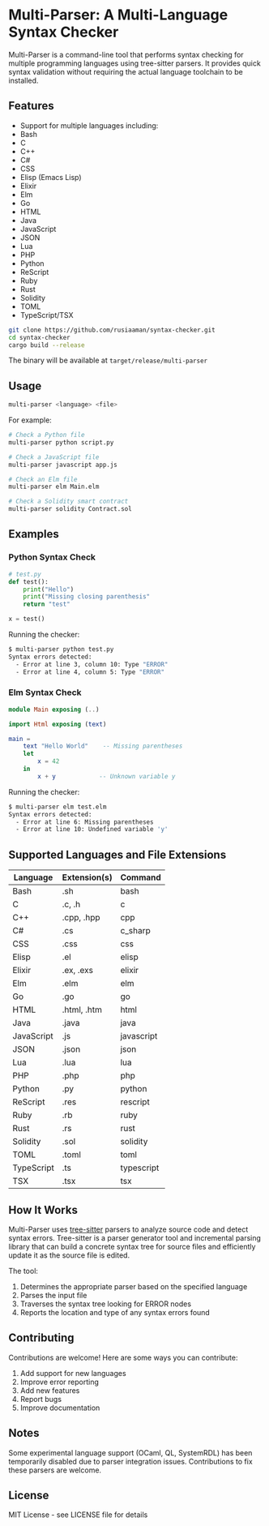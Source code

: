 # Multi-Parser: A Multi-Language Syntax Checker

Multi-Parser is a command-line tool that performs syntax checking for multiple programming languages using tree-sitter parsers. It provides quick syntax validation without requiring the actual language toolchain to be installed.

## Features

  - Support for multiple languages including:
  - Bash
  - C
  - C++
  - C#
  - CSS
  - Elisp (Emacs Lisp)
  - Elixir
  - Elm
  - Go
  - HTML
  - Java
  - JavaScript
  - JSON
  - Lua
  - PHP
  - Python
  - ReScript
  - Ruby
  - Rust
  - Solidity
  - TOML
  - TypeScript/TSX
```bash
git clone https://github.com/rusiaaman/syntax-checker.git
cd syntax-checker
cargo build --release
```

The binary will be available at `target/release/multi-parser`

## Usage

```bash
multi-parser <language> <file>
```

For example:
```bash
# Check a Python file
multi-parser python script.py

# Check a JavaScript file
multi-parser javascript app.js

# Check an Elm file
multi-parser elm Main.elm

# Check a Solidity smart contract
multi-parser solidity Contract.sol
```

## Examples

### Python Syntax Check
```python
# test.py
def test():
    print("Hello")
    print("Missing closing parenthesis"
    return "test"

x = test()
```

Running the checker:
```bash
$ multi-parser python test.py
Syntax errors detected:
  - Error at line 3, column 10: Type "ERROR"
  - Error at line 4, column 5: Type "ERROR"
```

### Elm Syntax Check
```elm
module Main exposing (..)

import Html exposing (text)

main =
    text "Hello World"    -- Missing parentheses
    let 
        x = 42
    in
        x + y            -- Unknown variable y
```

Running the checker:
```bash
$ multi-parser elm test.elm
Syntax errors detected:
  - Error at line 6: Missing parentheses
  - Error at line 10: Undefined variable 'y'
```

## Supported Languages and File Extensions

| Language       | Extension(s)        | Command            |
|---------------|-------------------|-------------------|
| Bash          | .sh               | bash              |
| C             | .c, .h           | c                 |
| C++           | .cpp, .hpp       | cpp               |
| C#            | .cs              | c_sharp           |
| CSS           | .css             | css               |
| Elisp         | .el              | elisp             |
| Elixir        | .ex, .exs        | elixir           |
| Elm           | .elm             | elm              |
| Go            | .go              | go                |
| HTML          | .html, .htm      | html             |
| Java          | .java            | java             |
| JavaScript    | .js              | javascript        |
| JSON          | .json            | json             |
| Lua           | .lua             | lua              |
| PHP           | .php             | php              |
| Python        | .py              | python           |
| ReScript      | .res             | rescript         |
| Ruby          | .rb              | ruby             |
| Rust          | .rs              | rust             |
| Solidity      | .sol             | solidity         |
| TOML          | .toml            | toml             |
| TypeScript    | .ts              | typescript        |
| TSX           | .tsx             | tsx              |

## How It Works

Multi-Parser uses [tree-sitter](https://tree-sitter.github.io/tree-sitter/) parsers to analyze source code and detect syntax errors. Tree-sitter is a parser generator tool and incremental parsing library that can build a concrete syntax tree for source files and efficiently update it as the source file is edited.

The tool:
1. Determines the appropriate parser based on the specified language
2. Parses the input file
3. Traverses the syntax tree looking for ERROR nodes
4. Reports the location and type of any syntax errors found

## Contributing

Contributions are welcome! Here are some ways you can contribute:
1. Add support for new languages
2. Improve error reporting
3. Add new features
4. Report bugs
5. Improve documentation

## Notes

Some experimental language support (OCaml, QL, SystemRDL) has been temporarily disabled due to parser integration issues. Contributions to fix these parsers are welcome.

## License

MIT License - see LICENSE file for details
